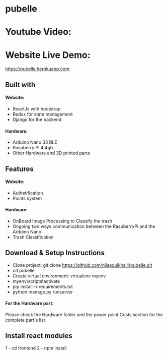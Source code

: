 # pubelle

# Youtube Video:


# Website Live Demo: 

https://pubelle.herokuapp.com



## Built with

#### Website:
- ReactJs with bootstrap
- Redux for state management
- Django for the backend 

#### Hardware:
- Arduino Nano 33 BLE
- Raspberry Pi 4 4gb
- Other Hardware and 3D printed parts

## Features

#### Website:
- Authetification
- Points system

#### Hardware:
- OnBoard Image Processing to Classify the trash
- Ongoing two ways communication between the RaspberryPi and the Arduino Nano
- Trash Classification

## Download & Setup Instructions

- Clone project: git clone https://github.com/nijaaouikhalil/pubelle.git
- cd pubelle
- Create virtual environment: virtualenv myenv
- myenv\scripts\activate
- pip install -r requirements.txt
- python manage.py runserver

#### For the Hardware part:
Please check the Hardware folder and the power point Costs section for the complete part's list


## Install react modules

1 - cd frontend
2 - npm install
